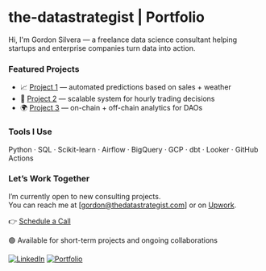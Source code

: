 # the-datastrategist | Portfolio

Hi, I'm Gordon Silvera — a freelance data science consultant helping startups and enterprise companies turn data into action.

### Featured Projects

- 📈 [Project 1](link) — automated predictions based on sales + weather  
- 💸 [Project 2](link) — scalable system for hourly trading decisions  
- 🌍 [Project 3](link) — on-chain + off-chain analytics for DAOs

### Tools I Use

Python · SQL · Scikit-learn · Airflow · BigQuery · GCP · dbt · Looker · GitHub Actions 

### Let’s Work Together

I’m currently open to new consulting projects.  
You can reach me at [gordon@thedatastrategist.com] or on [Upwork]().

👉 [Schedule a Call](yourcalendlylink.com)

🟢 Available for short-term projects and ongoing collaborations

[![LinkedIn](https://img.shields.io/badge/-LinkedIn-blue?style=flat&logo=linkedin)](https://www.linkedin.com/in/gordonsilvera)
[![Portfolio](https://img.shields.io/badge/-Portfolio-black?style=flat&logo=notion)]([https://yourportfolio.com](https://github.com/the-datastrategist/.github/edit/main/README.md))
